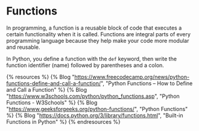# Functions

In programming, a function is a reusable block of code that executes a certain functionality when it is called. Functions are integral parts of every programming language because they help make your code more modular and reusable.

In Python, you define a function with the `def` keyword, then write the function identifier (name) followed by parentheses and a colon.

{% resources %}
  {% Blog "https://www.freecodecamp.org/news/python-functions-define-and-call-a-function/", "Python Functions – How to Define and Call a Function" %}
  {% Blog "https://www.w3schools.com/python/python_functions.asp", "Python Functions - W3Schools" %}
  {% Blog "https://www.geeksforgeeks.org/python-functions/", "Python Functions" %}
  {% Blog "https://docs.python.org/3/library/functions.html", "Built-in Functions in Python" %}
{% endresources %}
